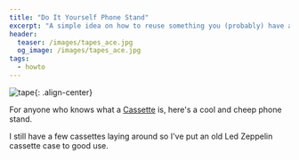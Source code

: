 ```yaml
---
title: "Do It Yourself Phone Stand"
excerpt: "A simple idea on how to reuse something you (probably) have at home as mobile phone table stand."
header:
  teaser: /images/tapes_ace.jpg
  og_image: /images/tapes_ace.jpg
tags:
  - howto
---
```


![tape](/images/tapes_ace.jpg/images/tapes_ace.jpg){: .align-center}

For anyone who knows what a [Cassette](http://en.wikipedia.org/wiki/Compact_Cassette) is, here's a cool and cheep phone stand.

I still have a few cassettes laying around so I've put an old Led Zeppelin cassette case to good use.
